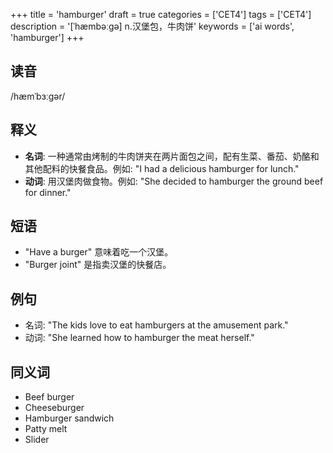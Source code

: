 +++
title = 'hamburger'
draft = true
categories = ['CET4']
tags = ['CET4']
description = '[ˈhæmbəːgə] n.汉堡包，牛肉饼'
keywords = ['ai words', 'hamburger']
+++

## 读音
/hæmˈbɜːɡər/

## 释义
- **名词**: 一种通常由烤制的牛肉饼夹在两片面包之间，配有生菜、番茄、奶酪和其他配料的快餐食品。例如: "I had a delicious hamburger for lunch."
- **动词**: 用汉堡肉做食物。例如: "She decided to hamburger the ground beef for dinner."

## 短语
- "Have a burger" 意味着吃一个汉堡。
- "Burger joint" 是指卖汉堡的快餐店。

## 例句
- 名词: "The kids love to eat hamburgers at the amusement park."
- 动词: "She learned how to hamburger the meat herself."

## 同义词
- Beef burger
- Cheeseburger
- Hamburger sandwich
- Patty melt
- Slider
